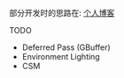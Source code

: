 
部分开发时的思路在:
[个人博客](https://kongouuu.github.io)

TODO
- Deferred Pass (GBuffer)
- Environment Lighting
- CSM
